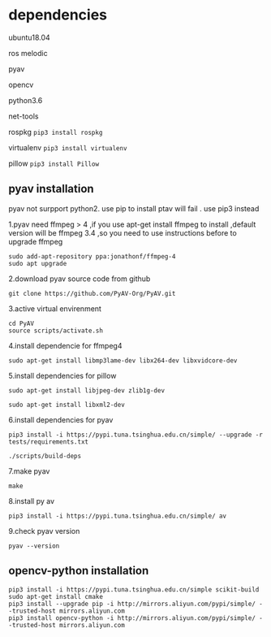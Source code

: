 # dependencies
ubuntu18.04

ros melodic

pyav

opencv

python3.6

net-tools

rospkg  ```pip3 install rospkg``` 

virtualenv  ```pip3 install virtualenv ```

pillow  ```pip3 install Pillow```

## pyav installation
pyav not surpport python2. use pip to install ptav will fail . use pip3 instead 

1.pyav need ffmpeg > 4 ,if you use apt-get install ffmpeg to install ,default version will be ffmpeg 3.4 ,so you need to use instructions before to upgrade ffmpeg
```
sudo add-apt-repository ppa:jonathonf/ffmpeg-4
sudo apt upgrade
```
2.download pyav source code from github
```
git clone https://github.com/PyAV-Org/PyAV.git
````
3.active virtual envirenment
```
cd PyAV
source scripts/activate.sh
```
4.install dependencie for ffmpeg4
```
sudo apt-get install libmp3lame-dev libx264-dev libxvidcore-dev
```
5.install dependencies for pillow
```
sudo apt-get install libjpeg-dev zlib1g-dev

sudo apt-get install libxml2-dev
```
6.install dependencies for pyav
```
pip3 install -i https://pypi.tuna.tsinghua.edu.cn/simple/ --upgrade -r tests/requirements.txt

./scripts/build-deps
```
7.make pyav
```
make
```
8.install py av
```
pip3 install -i https://pypi.tuna.tsinghua.edu.cn/simple/ av

```
9.check pyav version
```
pyav --version
```
## opencv-python installation
```
pip3 install -i https://pypi.tuna.tsinghua.edu.cn/simple scikit-build
sudo apt-get install cmake
pip3 install --upgrade pip -i http://mirrors.aliyun.com/pypi/simple/ --trusted-host mirrors.aliyun.com
pip3 install opencv-python -i http://mirrors.aliyun.com/pypi/simple/ --trusted-host mirrors.aliyun.com

```
